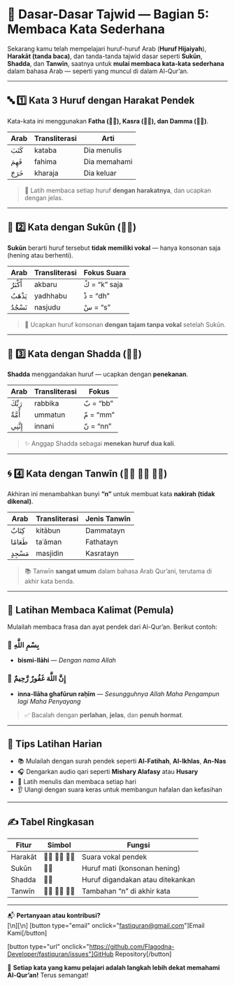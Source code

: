 # 📘 Dasar-Dasar Tajwid — Bagian 5: Membaca Kata Sederhana

Sekarang kamu telah mempelajari huruf-huruf Arab (**Huruf Hijaiyah**), **Harakāt (tanda baca)**, dan tanda-tanda tajwid dasar seperti **Sukūn**, **Shadda**, dan **Tanwīn**, saatnya untuk **mulai membaca kata-kata sederhana** dalam bahasa Arab — seperti yang muncul di dalam Al-Qur’an.

---

## 🔤 1️⃣ Kata 3 Huruf dengan Harakat Pendek

Kata-kata ini menggunakan **Fatha (◌َ), Kasra (◌ِ), dan Damma (◌ُ)**.

| Arab   | Transliterasi | Arti         |
| ------ | ------------- | ------------ |
| كَتَبَ | kataba        | Dia menulis  |
| فَهِمَ | fahima        | Dia memahami |
| خَرَجَ | kharaja       | Dia keluar   |

> 📌 Latih membaca setiap huruf **dengan harakatnya**, dan ucapkan dengan jelas.

---

## 🛑 2️⃣ Kata dengan Sukūn (◌ْ)

**Sukūn** berarti huruf tersebut **tidak memiliki vokal** — hanya konsonan saja (hening atau berhenti).

| Arab     | Transliterasi | Fokus Suara   |
| -------- | ------------- | ------------- |
| أَكْبَرُ | akbaru        | كْ = “k” saja |
| يَذْهَبُ | yadhhabu      | ذْ = “dh”     |
| نَسْجُدُ | nasjudu       | سْ = “s”      |

> 🧠 Ucapkan huruf konsonan **dengan tajam tanpa vokal** setelah Sukūn.

---

## 🔁 3️⃣ Kata dengan Shadda (◌ّ)

**Shadda** menggandakan huruf — ucapkan dengan **penekanan**.

| Arab     | Transliterasi | Fokus     |
| -------- | ------------- | --------- |
| رَبِّكَ  | rabbika       | بّ = “bb” |
| أُمَّةٌ  | ummatun       | مّ = “mm” |
| إِنَّنِي | innani        | نّ = “nn” |

> ✨ Anggap Shadda sebagai **menekan huruf dua kali**.

---

## 🌀 4️⃣ Kata dengan Tanwīn (◌ً ◌ٍ ◌ٌ)

Akhiran ini menambahkan bunyi **“n”** untuk membuat kata **nakirah (tidak dikenal)**.

| Arab     | Transliterasi | Jenis Tanwīn |
| -------- | ------------- | ------------ |
| كِتَابٌ  | kitābun       | Dammatayn    |
| طَعَامًا | taʿāman       | Fathatayn    |
| مَسْجِدٍ | masjidin      | Kasratayn    |

> 📚 Tanwīn **sangat umum** dalam bahasa Arab Qur’ani, terutama di akhir kata benda.

---

## 🧠 Latihan Membaca Kalimat (Pemula)

Mulailah membaca frasa dan ayat pendek dari Al-Qur’an. Berikut contoh:

### 🔸 بِسْمِ اللَّهِ

- **bismi-llāhi** — _Dengan nama Allah_

### 🔸 إِنَّ اللَّهَ غَفُورٌ رَّحِيمٌ

- **inna-llāha ghafūrun raḥīm** — _Sesungguhnya Allah Maha Pengampun lagi Maha Penyayang_

> ✅ Bacalah dengan **perlahan**, **jelas**, dan **penuh hormat**.

---

## 📖 Tips Latihan Harian

- 📚 Mulailah dengan surah pendek seperti **Al-Fatihah**, **Al-Ikhlas**, **An-Nas**
- 🎧 Dengarkan audio qari seperti **Mishary Alafasy** atau **Husary**
- 📝 Latih menulis dan membaca setiap hari
- 👂 Ulangi dengan suara keras untuk membangun hafalan dan kefasihan

---

## ✍️ Tabel Ringkasan

| Fitur   | Simbol   | Fungsi                           |
| ------- | -------- | -------------------------------- |
| Harakāt | ◌َ ◌ِ ◌ُ | Suara vokal pendek               |
| Sukūn   | ◌ْ       | Huruf mati (konsonan hening)     |
| Shadda  | ◌ّ       | Huruf digandakan atau ditekankan |
| Tanwīn  | ◌ً ◌ٍ ◌ٌ | Tambahan “n” di akhir kata       |

---

📬 **Pertanyaan atau kontribusi?**  
[\n][\n]
[button type="email" onclick="fastiquran@gmail.com"]Email Kami[/button]

[button type="url" onclick="https://github.com/Flagodna-Developer/fastiquran/issues"]GitHub Repository[/button]

🌟 **Setiap kata yang kamu pelajari adalah langkah lebih dekat memahami Al-Qur’an!** Terus semangat!
